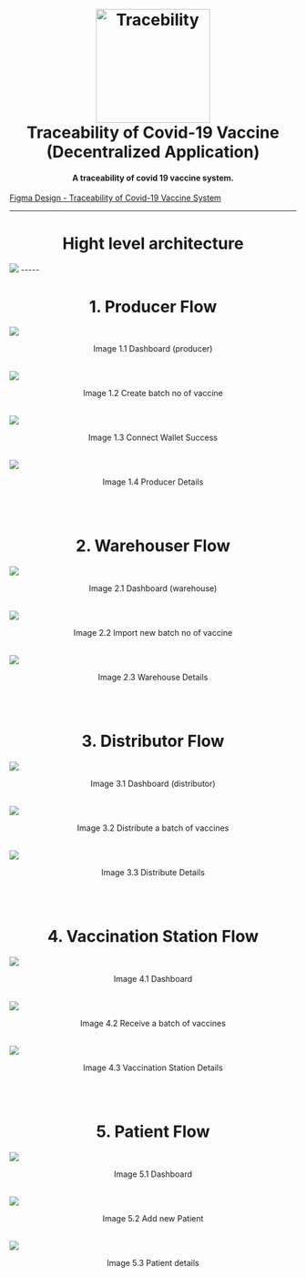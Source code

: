 <h1 align="center">
  <br>
  <a href="#"><img src="https://lh3.googleusercontent.com/pw/AM-JKLU3sGh0UAsmHTWbRiiGMevNaVJemHrXMU7qIKq649AtnlLHbGmlxPM0Gh1H8BMTqfDIhO7aZu4ZwJBhdhLDsyLkNaDIAYeRtg1iCj-FTojKNU1BySwHiU632lw3Gl6B5C9iVLtkrZBxnMDqAajt8_1o=w243-h53-no?authuser=0" alt="Tracebility" width="200"></a>
  <br>
  Traceability of Covid-19 Vaccine (Decentralized Application)
  <br>
</h1>

<h4 align="center">A traceability of covid 19 vaccine system<a href="http://electron.atom.io" target="_blank"></a>.</h4>

[Figma Design - Traceability of Covid-19 Vaccine System](https://www.figma.com/file/pIQ6FSknJ8BG7iwP7oYmUi/Khoaluantotnghiep?node-id=0%3A1)

-----
<h1 align="center">Hight level architecture</h1>
<img src="images/diagram.jpg"/>
-----

<br />
<div>
  <h1 align="center">1. Producer Flow</h1>
  <img src="images/producer/dashboard.png" />
  <p align="center">Image 1.1 Dashboard (producer)</p>
  <br />

  <img src="images/producer/Create Producer.png" />
  <p align="center">Image 1.2 Create batch no of vaccine</p>
  <br />

  <img src="images/producer/Connect Wallet Success.png" />
  <p align="center">Image 1.3 Connect Wallet Success</p>
  <br />

  <img src="images/producer/process_detail.png" />
  <p align="center">Image 1.4 Producer Details</p>
  <br />
</div>


<br />
<div>
  <h1 align="center">2. Warehouser Flow</h1>
  <img src="images/warehouse/warehouse_dashboard.png" />
  <p align="center">Image 2.1 Dashboard (warehouse)</p>
  <br />

  <img src="images/warehouse/create_warehouse.png" />
  <p align="center">Image 2.2 Import new batch no of vaccine</p>
  <br />

  <img src="images/warehouse/warehouse_details.png" />
  <p align="center">Image 2.3 Warehouse Details</p>
  <br />
</div>


<br />
<div>
  <h1 align="center">3. Distributor Flow</h1>
  <img src="images/distributor/distributor_dashboard.png" />
  <p align="center">Image 3.1 Dashboard (distributor)</p>
  <br />

  <img src="images/distributor/create_distributor.png" />
  <p align="center">Image 3.2 Distribute a batch of vaccines</p>
  <br />

  <img src="images/distributor/distributor_details.png" />
  <p align="center">Image 3.3 Distribute Details</p>
  <br />
</div>



<br />
<div>
  <h1 align="center">4. Vaccination Station Flow</h1>
  <img src="images/vaccination/destination_dashboard.png" />
  <p align="center">Image 4.1 Dashboard</p>
  <br />

  <img src="images/vaccination/create_destination.png" />
  <p align="center">Image 4.2 Receive a batch of vaccines</p>
  <br />

  <img src="images/vaccination/destination_details.png" />
  <p align="center">Image 4.3 Vaccination Station Details</p>
  <br />
</div>


<br />
<div>
  <h1 align="center">5. Patient Flow</h1>
  <img src="images/patient/dashboard.png" />
  <p align="center">Image 5.1 Dashboard</p>
  <br />

  <img src="images/patient/create.png" />
  <p align="center">Image 5.2 Add new Patient</p>
  <br />

  <img src="images/patient/details.png" />
  <p align="center">Image 5.3 Patient details</p>
  <br />
</div>
